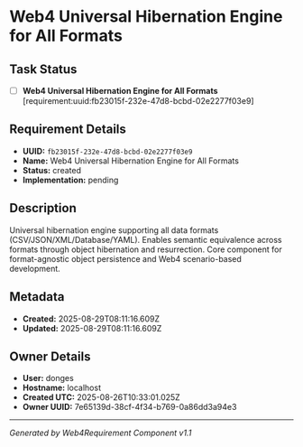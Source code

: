 # Web4 Universal Hibernation Engine for All Formats

## Task Status
- [ ] **Web4 Universal Hibernation Engine for All Formats** [requirement:uuid:fb23015f-232e-47d8-bcbd-02e2277f03e9]

## Requirement Details

- **UUID:** `fb23015f-232e-47d8-bcbd-02e2277f03e9`
- **Name:** Web4 Universal Hibernation Engine for All Formats
- **Status:** created
- **Implementation:** pending

## Description

Universal hibernation engine supporting all data formats (CSV/JSON/XML/Database/YAML). Enables semantic equivalence across formats through object hibernation and resurrection. Core component for format-agnostic object persistence and Web4 scenario-based development.

## Metadata

- **Created:** 2025-08-29T08:11:16.609Z
- **Updated:** 2025-08-29T08:11:16.609Z

## Owner Details

- **User:** donges
- **Hostname:** localhost
- **Created UTC:** 2025-08-26T10:33:01.025Z
- **Owner UUID:** 7e65139d-38cf-4f34-b769-0a86dd3a94e3

---

*Generated by Web4Requirement Component v1.1*